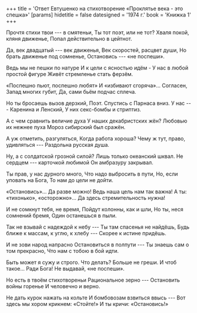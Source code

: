 +++
title = 'Ответ Евтушенко на стихотворение «Проклятье века - это спешка»'
[params]
  hidetitle = false
  datesigned = '1974 г.'
  book = 'Книжка 1'
+++
<!-- Ответ Евтушенко на стихотворение «Проклятье века --- это спешка» -->

Прочтя стихи твои --- в смятеньи,
Ты тот поэт, или не тот?
Хваля покой, кляня движенье,
Попал действительно в цейтнот.

Да, век двадцатый --- век движенья,
Век скоростей, расцвет души,
Но брать движенье под сомненье,
Остановись --- «не поспеши».

Ведь мы не пешки по натуре<!-- Вариант автора, книжка 5: И мы не пешки по натуре -->
И к цели с ясностью идём -<!-- Вариант автора, книжка 5: А к цели с ясностью идём --- -->
У нас в любой простой фигуре
Живёт стремленье стать ферзём.

«Поспешно пьют, поспешно любят»
И «избивают сгоряча»...
Согласен, Запад многих губит,
Да, сами бьём подчас сплеча.
<!-- [* АвтВариантИзКнижки5- И сами бьём, подчас сплеча.] -->

Но ты бросаешь вызов дерзкий,
Поэт. Спустись с Парнаса вниз.
У нас --- Каренина и Ленский,
У них секс-бомбы и стриптиз.

А с чем сравнить величие духа
У наших декабристских жён?<!-- Вариант автора, книжка 5: Тех наших декабристских жён? -->
Любовью их нежнее пуха<!-- Вариант автора, книжка 5: Любовью чьей, нежнее пуха -->
Мороз сибирский был сражён.

А уж отметить, разгуляться,<!-- Вариант автора, книжка 5: А уж «отметить», разгуляться, -->
Когда работа хороша?
Чему ж тут, право, удивляться ---
Раздольна русская душа.

Ну, а с солдатской грозной силой?
Лишь только океанский шквал.<!-- Вариант автора, книжка 5: Быть может океанский шквал? -->
Не сердцем --- карточкой любимой
Он амбразуру закрывал.

Ты прав, у нас дурного много,
Что надо выбросить в пути,<!-- Вариант автора, книжка 5: Что надо выбросить с пути, -->
Но, если уповать на Бога,
То нам до цели не дойти.

«Остановись»... Да разве можно!
Ведь наша цель нам так важна!
А ты: «тихонько», «осторожно»...
Да здесь стремительность нужна!

И не сомкнут тебя, не время,<!-- Вариант автора, книжка 5: И не сомнут тебя, не время, -->
Пойдут колонны, как и шли,
Но ты, неся сомнений бремя,
Один останешься в пыли.

Так не взывай с надеждой к небу ---
Ты там спасенья не найдёшь,
Будь ближе к массам, к углю, к хлебу ---
Скорее к истине придёшь.

И не зови народ напрасно
Остановиться в полпути ---
Ты знаешь сам о том прекрасно,
Что нам с тобою в бой идти.

Быть может я сужу и строго.
Что делать? Больше не греши.
И чтоб такое... Ради Бога!
Не выдавай, «не поспеши».

Но есть в твоём стихотвореньи
Рациональное зерно ---
Остановить войны горенье
И человечно и верно.

Не дать курок нажать на кольте
И бомбовозам взвиться ввысь ---
Вот здесь мы хором крикнем: «Стойте!»
И ты кричи: «Остановись!»

<!-- 1974 г. -->
<!-- [Илья- возможно 1977 г.] -->
<!-- Книжка 1 -->
